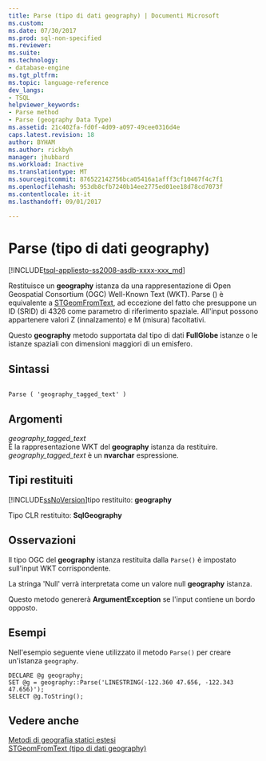 ```yaml
---
title: Parse (tipo di dati geography) | Documenti Microsoft
ms.custom: 
ms.date: 07/30/2017
ms.prod: sql-non-specified
ms.reviewer: 
ms.suite: 
ms.technology:
- database-engine
ms.tgt_pltfrm: 
ms.topic: language-reference
dev_langs:
- TSQL
helpviewer_keywords:
- Parse method
- Parse (geography Data Type)
ms.assetid: 21c402fa-fd0f-4d09-a097-49cee0316d4e
caps.latest.revision: 18
author: BYHAM
ms.author: rickbyh
manager: jhubbard
ms.workload: Inactive
ms.translationtype: MT
ms.sourcegitcommit: 876522142756bca05416a1afff3cf10467f4c7f1
ms.openlocfilehash: 953db8cfb7240b14ee2775ed01ee18d78cd7073f
ms.contentlocale: it-it
ms.lasthandoff: 09/01/2017

---
```

# <a name="parse-geography-data-type"></a>Parse (tipo di dati geography)
[!INCLUDE[tsql-appliesto-ss2008-asdb-xxxx-xxx_md](../../includes/tsql-appliesto-ss2008-asdb-xxxx-xxx-md.md)]

Restituisce un **geography** istanza da una rappresentazione di Open Geospatial Consortium (OGC) Well-Known Text (WKT). Parse () è equivalente a [STGeomFromText](../../t-sql/spatial-geography/stgeomfromtext-geography-data-type.md), ad eccezione del fatto che presuppone un ID (SRID) di 4326 come parametro di riferimento spaziale. All'input possono appartenere valori Z (innalzamento) e M (misura) facoltativi.
  
Questo **geography** metodo supportata dal tipo di dati **FullGlobe** istanze o le istanze spaziali con dimensioni maggiori di un emisfero.
  
## <a name="syntax"></a>Sintassi  
  
```  
  
Parse ( 'geography_tagged_text' )  
```  
  
## <a name="arguments"></a>Argomenti  
 *geography_tagged_text*  
 È la rappresentazione WKT del **geography** istanza da restituire. *geography_tagged_text* è un **nvarchar** espressione.  
  
## <a name="return-types"></a>Tipi restituiti  
 [!INCLUDE[ssNoVersion](../../includes/ssnoversion-md.md)]tipo restituito: **geography**  
  
 Tipo CLR restituito: **SqlGeography**  
  
## <a name="remarks"></a>Osservazioni  
 Il tipo OGC del **geography** istanza restituita dalla `Parse()` è impostato sull'input WKT corrispondente.  
  
 La stringa 'Null' verrà interpretata come un valore null **geography** istanza.  
  
 Questo metodo genererà **ArgumentException** se l'input contiene un bordo opposto.  
  
## <a name="examples"></a>Esempi  
 Nell'esempio seguente viene utilizzato il metodo `Parse()` per creare un'istanza `geography`.  
  
```  
DECLARE @g geography;   
SET @g = geography::Parse('LINESTRING(-122.360 47.656, -122.343 47.656)');  
SELECT @g.ToString();  
```  
  
## <a name="see-also"></a>Vedere anche  
 [Metodi di geografia statici estesi](../../t-sql/spatial-geography/extended-static-geography-methods.md)   
 [STGeomFromText &#40;tipo di dati geography&#41;](../../t-sql/spatial-geography/stgeomfromtext-geography-data-type.md)  
  
  

